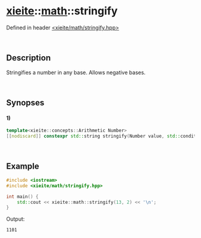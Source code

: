 # [xieite](../../xieite.md)\:\:[math](../../math.md)\:\:stringify
Defined in header [<xieite/math/stringify.hpp>](../../../include/xieite/math/stringify.hpp)

&nbsp;

## Description
Stringifies a number in any base. Allows negative bases.

&nbsp;

## Synopses
#### 1)
```cpp
template<xieite::concepts::Arithmetic Number>
[[nodiscard]] constexpr std::string stringify(Number value, std::conditional_t<std::integral<Number>, Number, std::make_signed_t<std::size_t>> radix = 10, const xieite::math::IntegerStringComponents& components = xieite::math::IntegerStringComponents()) noexcept;
```

&nbsp;

## Example
```cpp
#include <iostream>
#include <xieite/math/stringify.hpp>

int main() {
    std::cout << xieite::math::stringify(13, 2) << '\n';
}
```
Output:
```
1101
```
